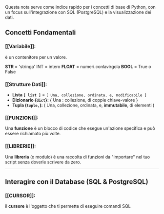 

Questa nota serve come indice rapido per i concetti di base di Python, con un focus sull'integrazione con SQL (PostgreSQL) e la visualizzazione dei dati.

## Concetti Fondamentali

### [[Variabile]]:
è un contenitore per un valore. 

**STR** = 'stringa' INT = intero
**FLOAT** = numeri.conlavirgola
**BOOL** = True o False

### [[Strutture Dati]]:

- **Lista `[ list ]`** = `[ Una, collezione, ordinata, e, modificabile ]`
- **Dizionario {`dict`}:** { Una : collezione, di coppie chiave-valore }
- **Tupla (`tuple,`):** ( Una, collezione, ordinata, e, **immutabile**, di elementi )

### [[FUNZIONI]]:

Una **funzione** è un blocco di codice che esegue un'azione specifica e può essere richiamato più volte.

### [[LIBRERIE]]:

Una **libreria** (o modulo) è una raccolta di funzioni da  "importare" nel tuo script senza doverle scrivere da zero.

---

## Interagire con il Database (SQL & PostgreSQL)

### [[CURSOR]]:
 il **cursore** è l'oggetto che ti permette di eseguire comandi SQL 



